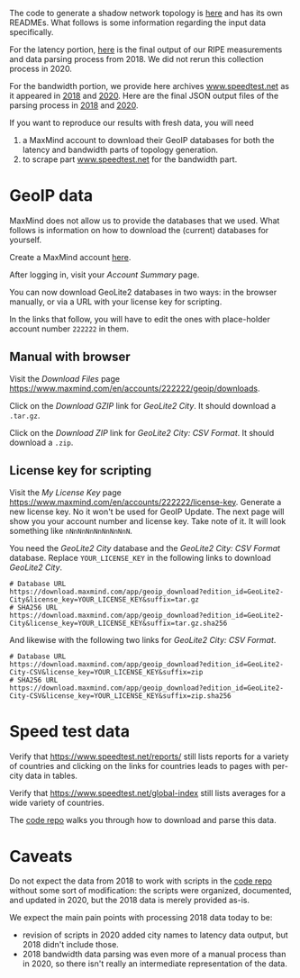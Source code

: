 [atlas-repo]: https://github.com/shadow/atlas

The code to generate a shadow network topology is [here][atlas-repo] and has
its own READMEs. What follows is some information regarding the input data
specifically.

For the latency portion, [here][2018-ripepairs] is the final output of our RIPE
measurements and data parsing process from 2018. We did not rerun this
collection process in 2020.

For the bandwidth portion, we provide here archives www.speedtest.net as it
appeared in [2018][2018-speedtest] and [2020][2020-speedtest]. Here are the
final JSON output files of the parsing process in [2018][2018-speeddata] and
[2020][2020-speeddata].

[2018-ripepairs]: data/shadow/network/latency/2018-all-pairs.csv.xz

[2018-speedtest]: data/shadow/network/bandwidth/2018-www.speedtest.net.txz
[2020-speedtest]: data/shadow/network/bandwidth/2020.04-www.speedtest.net.txz

[2018-speeddata]: data/shadow/network/bandwidth/2018-speed-data.json.xz
[2020-speeddata]: data/shadow/network/bandwidth/2020.04-speed-data.json.xz

If you want to reproduce our results with fresh data, you will need

1. a MaxMind account to download their GeoIP databases for both the latency and
   bandwidth parts of topology generation.
1. to scrape part www.speedtest.net for the bandwidth part.

# GeoIP data

MaxMind does not allow us to provide the databases that we used. What follows
is information on how to download the (current) databases for yourself.

Create a MaxMind account [here](https://www.maxmind.com/en/geolite2/signup).

After logging in, visit your *Account Summary* page.

You can now download GeoLite2 databases in two ways: in the browser manually,
or via a URL with your license key for scripting.

In the links that follow, you will have to edit the ones with place-holder
account number `222222` in them.

## Manual with browser

Visit the *Download Files* page
<https://www.maxmind.com/en/accounts/222222/geoip/downloads>.

Click on the *Download GZIP* link for *GeoLite2 City*. It should download a
`.tar.gz`.

Click on the *Download ZIP* link for *GeoLite2 City: CSV Format*. It should
download a `.zip`.

## License key for scripting

Visit the *My License Key* page
<https://www.maxmind.com/en/accounts/222222/license-key>. Generate a new
license key. No it won't be used for GeoIP Update. The next page will show you
your account number and license key. Take note of it. It will look something
like `nNnNnNnNnNnNnNnN`.

You need the *GeoLite2 City* database and the *GeoLite2 City: CSV Format*
database. Replace `YOUR_LICENSE_KEY` in the following links to download
*GeoLite2 City*.

    # Database URL
    https://download.maxmind.com/app/geoip_download?edition_id=GeoLite2-City&license_key=YOUR_LICENSE_KEY&suffix=tar.gz
    # SHA256 URL
    https://download.maxmind.com/app/geoip_download?edition_id=GeoLite2-City&license_key=YOUR_LICENSE_KEY&suffix=tar.gz.sha256

And likewise with the following two links for *GeoLite2 City: CSV Format*.

    # Database URL
    https://download.maxmind.com/app/geoip_download?edition_id=GeoLite2-City-CSV&license_key=YOUR_LICENSE_KEY&suffix=zip
    # SHA256 URL
    https://download.maxmind.com/app/geoip_download?edition_id=GeoLite2-City-CSV&license_key=YOUR_LICENSE_KEY&suffix=zip.sha256

# Speed test data

Verify that <https://www.speedtest.net/reports/> still lists reports for a
variety of countries and clicking on the links for countries leads to pages
with per-city data in tables.

Verify that <https://www.speedtest.net/global-index> still lists averages for a
wide variety of countries.

The [code repo][atlas-repo] walks you through how to download and parse this
data.

# Caveats

Do not expect the data from 2018 to work with scripts in the [code
repo][atlas-repo] without some sort of modification: the scripts were
organized, documented, and updated in 2020, but the 2018 data is merely
provided as-is.

We expect the main pain points with processing 2018 data today to be:

- revision of scripts in 2020 added city names to latency data output, but 2018
  didn't include those.
- 2018 bandwidth data parsing was even more of a manual process than in 2020,
  so there isn't really an intermediate representation of the data.
